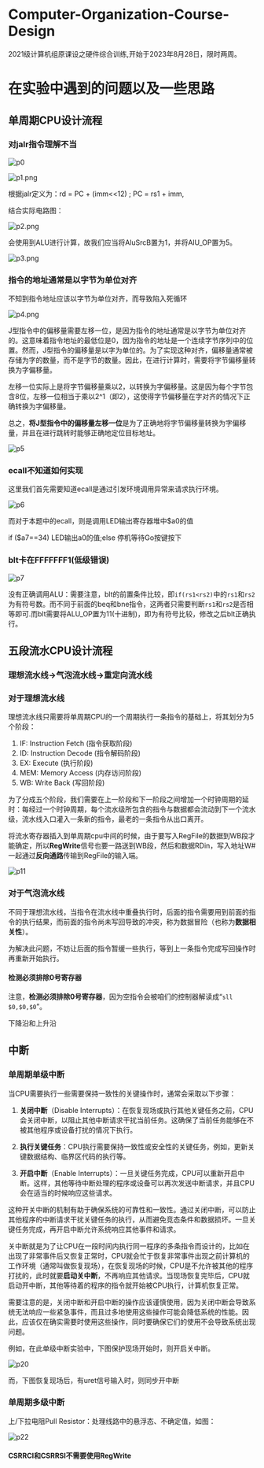# Computer-Organization-Course-Design

2021级计算机组原课设之硬件综合训练,开始于2023年8月28日，限时两周。

# 在实验中遇到的问题以及一些思路

## 单周期CPU设计流程

### 对jalr指令理解不当

![p0](photo/p0.png)

![p1.png](photo\p1.png)

根据jalr定义为：rd = PC + (imm<<12) ; PC = rs1 + imm,

结合实际电路图：

![p2.png](photo/p2.png)

会使用到ALU进行计算，故我们应当将AluSrcB置为1，并将AlU_OP置为5。

![p3.png](photo/p3.png)

### 指令的地址通常是以**字节**为单位对齐

不知到指令地址应该以字节为单位对齐，而导致陷入死循环

![p4.png](photo/p4.png)

J型指令中的偏移量需要左移一位，是因为指令的地址通常是以字节为单位对齐的。这意味着指令地址的最低位是0，因为指令的地址是一个连续字节序列中的位置。然而，J型指令的偏移量是以字为单位的。为了实现这种对齐，偏移量通常被存储为字的数量，而不是字节的数量。因此，在进行计算时，需要将字节偏移量转换为字偏移量。

左移一位实际上是将字节偏移量乘以2，以转换为字偏移量。这是因为每个字节包含8位，左移一位相当于乘以2^1（即2），这使得字节偏移量在字对齐的情况下正确转换为字偏移量。

总之，**将J型指令中的偏移量左移一位**是为了正确地将字节偏移量转换为字偏移量，并且在进行跳转时能够正确地定位目标地址。

![p5](photo/p5.png)

### ecall不知道如何实现

这里我们首先需要知道ecall是通过引发环境调用异常来请求执行环境。

![p6](photo/p6.png)

而对于本题中的ecall，则是调用LED输出寄存器堆中$a0的值

if ($a7==34) LED输出a0的值;else 停机等待Go按键按下

### blt卡在FFFFFFF1(低级错误)

![p7](photo/p7.png)

没有正确调用ALU：需要注意，blt的前置条件比较，即`if(rs1<rs2)`中的`rs1`和`rs2`为有符号数。而不同于前面的beq和bne指令，这两者只需要判断`rs1`和`rs2`是否相等即可.而blt需要将ALU_OP置为11(十进制)，即为有符号比较，修改之后blt正确执行。

## 五段流水CPU设计流程

### 理想流水线->气泡流水线->重定向流水线

### 对于理想流水线

理想流水线只需要将单周期CPU的一个周期执行一条指令的基础上，将其划分为5个阶段：

1. IF: Instruction Fetch (指令获取阶段)
2. ID: Instruction Decode (指令解码阶段)
3. EX: Execute (执行阶段)
4. MEM: Memory Access (内存访问阶段)
5. WB: Write Back (写回阶段)

为了分成五个阶段，我们需要在上一阶段和下一阶段之间增加一个时钟周期的延时：每经过一个时钟周期，每个流水级所包含的指令与数据都会流动到下一个流水级，流水线入口灌入一条新的指令，最老的一条指令从出口离开。

将流水寄存器插入到单周期cpu中间的时候，由于要写入RegFile的数据到WB段才能确定，所以**RegWrite**信号也要一路送到WB段，然后和数据RDin，写入地址W#一起通过**反向通路**传输到RegFile的输入端。

![p11](photo/p11.png)

### 对于气泡流水线

不同于理想流水线，当指令在流水线中重叠执行时，后面的指令需要用到前面的指令的执行结果，而前面的指令尚未写回导致的冲突，称为数据冒险（也称为**数据相关性**）。

为解决此问题，不妨让后面的指令暂缓一些执行，等到上一条指令完成写回操作时再重新开始执行。

#### 检测必须排除0号寄存器

 注意，**检测必须排除0号寄存器**，因为空指令会被咱们的控制器解读成“`sll $0,$0,$0`”。

下降沿和上升沿

## 中断

### 单周期单级中断

当CPU需要执行一些需要保持一致性的关键操作时，通常会采取以下步骤：

1. **关闭中断**（Disable Interrupts）：在恢复现场或执行其他关键任务之前，CPU会关闭中断，以阻止其他中断请求干扰当前任务。这确保了当前任务能够在不被其他程序或设备打扰的情况下执行。

2. **执行关键任务**：CPU执行需要保持一致性或安全性的关键任务，例如，更新关键数据结构、临界区代码的执行等。

3. **开启中断**（Enable Interrupts）：一旦关键任务完成，CPU可以重新开启中断。这样，其他等待中断处理的程序或设备可以再次发送中断请求，并且CPU会在适当的时候响应这些请求。

这种开关中断的机制有助于确保系统的可靠性和一致性。通过关闭中断，可以防止其他程序的中断请求干扰关键任务的执行，从而避免竞态条件和数据损坏。一旦关键任务完成，再开启中断允许系统响应其他事件和请求。

关中断就是为了让CPU在一段时间内执行同一程序的多条指令而设计的，比如在出现了非常事件后又恢复正常时，CPU就会忙于恢复非常事件出现之前计算机的工作环境（通常叫做恢复现场），在恢复现场的时候，CPU是不允许被其他的程序打扰的，此时就要**启动关中断**，不再响应其他请求。当现场恢复完毕后，CPU就启动开中断，其他等待着的程序的指令就开始被CPU执行，计算机恢复正常。

需要注意的是，关闭中断和开启中断的操作应该谨慎使用，因为关闭中断会导致系统无法响应一些紧急事件，而且过多地使用这些操作可能会降低系统的性能。因此，应该仅在确实需要时使用这些操作，同时要确保它们的使用不会导致系统出现问题。

例如，在此单级中断实验中，下图保护现场开始时，则开启关中断。

![p20](photo/p20.png)

而，下图恢复现场后，有uret信号输入时，则同步开中断

### 单周期多级中断

上/下拉电阻Pull Resistor：处理线路中的悬浮态、不确定值，如图：

![p22](photo/p22.jpg)

#### CSRRCI和CSRRSI不需要使用RegWrite
